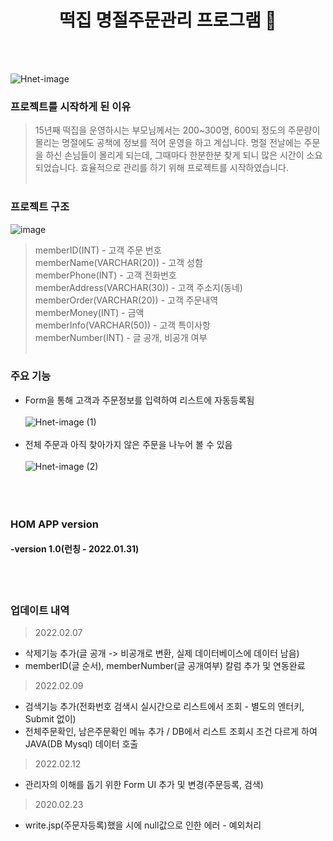<h1 align="center">떡집 명절주문관리 프로그램 📝</h1>     
<br><br>

![Hnet-image](https://user-images.githubusercontent.com/63985698/153604794-460313cb-e9cb-4117-a5c2-7d7cd65b50f9.gif)

### 프로젝트를 시작하게 된 이유
> 15년째 떡집을 운영하시는 부모님께서는 200~300명, 600되 정도의 주문량이 몰리는 명절에도 공책에 정보를 적어 운영을 하고 계십니다. 명절 전날에는 주문을 하신 손님들이 몰리게 되는데, 그때마다 한분한분 찾게 되니 많은 시간이 소요되었습니다. 효율적으로 관리를 하기 위해 프로젝트를 시작하였습니다.<br><br>

### 프로젝트 구조
![image](https://user-images.githubusercontent.com/63985698/153602003-17e167bb-cdcb-4496-9991-51c5eb5c5daf.png)
> memberID(INT) - 고객 주문 번호<br>
> memberName(VARCHAR(20)) - 고객 성함<br>
> memberPhone(INT) - 고객 전화번호<br>
> memberAddress(VARCHAR(30)) - 고객 주소지(동네)<br>
> memberOrder(VARCHAR(20)) - 고객 주문내역<br>
> memberMoney(INT) - 금액<br>
> memberInfo(VARCHAR(50)) - 고객 특이사항<br>
> memberNumber(INT) - 글 공개, 비공개 여부
<br><br>

### 주요 기능
- Form을 통해 고객과 주문정보를 입력하여 리스트에 자동등록됨<br><br>
![Hnet-image (1)](https://user-images.githubusercontent.com/63985698/153756448-b1e27638-f6a9-4f7d-8a6e-f6ea3de6b213.gif)
<br><br>
- 전체 주문과 아직 찾아가지 않은 주문을 나누어 볼 수 있음<br><br>
 ![Hnet-image (2)](https://user-images.githubusercontent.com/63985698/153756599-284b1540-77d8-4c4d-b298-2eb9968757f2.gif)
<br><br>
<br><br>
### HOM APP version
#### -version 1.0(런칭 - 2022.01.31)
<br><br>

### 업데이트 내역
> 2022.02.07
- 삭제기능 추가(글 공개 -> 비공개로 변환, 실제 데이터베이스에 데이터 남음)
- memberID(글 순서), memberNumber(글 공개여부) 칼럼 추가 및 연동완료

> 2022.02.09
- 검색기능 추가(전화번호 검색시 실시간으로 리스트에서 조회 - 별도의 엔터키, Submit 없이)
- 전체주문확인, 남은주문확인 메뉴 추가 / DB에서 리스트 조회시 조건 다르게 하여 JAVA(DB Mysql) 데이터 호출

> 2022.02.12
- 관리자의 이해를 돕기 위한 Form UI 추가 및 변경(주문등록, 검색)

> 2020.02.23
- write.jsp(주문자등록)했을 시에 null값으로 인한 에러 - 예외처리
